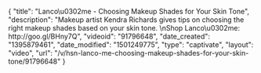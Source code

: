 {
    "title": "Lanco\u0302me - Choosing Makeup Shades for Your Skin Tone",
    "description": "Makeup artist Kendra Richards gives tips on choosing the right makeup shades based on your skin tone. \nShop Lanco\u0302me:  http:\/\/goo.gl\/BHny7Q",
    "videoid": "91796648",
    "date_created": "1395879461",
    "date_modified": "1501249775",
    "type": "captivate",
    "layout": "video",
    "url": "\/v\/hsn-lanco-me-choosing-makeup-shades-for-your-skin-tone\/91796648"
}